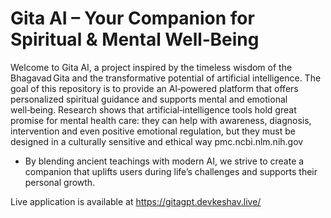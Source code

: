 # Gita AI – Your Companion for Spiritual & Mental Well‑Being

Welcome to Gita AI, a project inspired by the timeless wisdom of the Bhagavad Gita and the transformative potential of artificial intelligence. The goal of this repository is to provide an AI‑powered platform that offers personalized spiritual guidance and supports mental and emotional well‑being. Research shows that artificial‑intelligence tools hold great promise for mental health care: they can help with awareness, diagnosis, intervention and even positive emotional regulation, but they must be designed in a culturally sensitive and ethical way
pmc.ncbi.nlm.nih.gov
- By blending ancient teachings with modern AI, we strive to create a companion that uplifts users during life’s challenges and supports their personal growth.

Live application is available at https://gitagpt.devkeshav.live/
